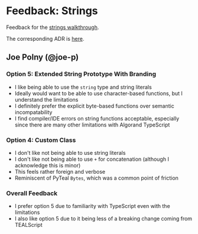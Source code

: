 # Feedback: Strings

Feedback for the [strings walkthrough](./../walkthroughs/strings.md).

The corresponding ADR is [here](../../architecture-decisions/2024-05-21_primitive-bytes-and-strings.md).

## Joe Polny (@joe-p)

### Option 5: Extended String Prototype With Branding

- I like being able to use the `string` type and string literals
- Ideally would want to be able to use character-based functions, but I understand the limitations
- I definitely prefer the explicit byte-based functions over semantic incompatability
- I find compiler/IDE errors on string functions acceptable, especially since there are many other limitations with Algorand TypeScript

### Option 4: Custom Class

- I don't like not being able to use string literals
- I don't like not being able to use `+` for concatenation (although I acknowledge this is minor)
- This feels rather foreign and verbose
- Reminiscent of PyTeal `Bytes`, which was a common point of friction

### Overall Feedback

- I prefer option 5 due to familiarity with TypeScript even with the limitations
- I also like option 5 due to it being less of a breaking change coming from TEALScript
